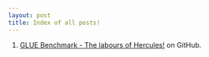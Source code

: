 ```yaml
---
layout: post
title: Index of all posts!
---
```



1. [GLUE Benchmark - The labours of Hercules!](https://github.com/barryclark/jekyll-now) on GitHub.
